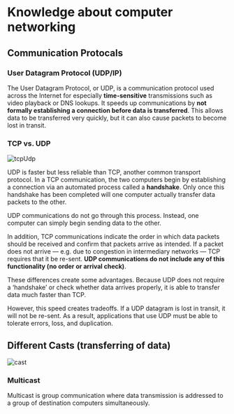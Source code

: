 # Knowledge about computer networking

## Communication Protocals
### User Datagram Protocol (UDP/IP)
The User Datagram Protocol, or UDP, is a communication protocol used across the Internet for especially **time-sensitive** transmissions such as video playback or DNS lookups. It speeds up communications by **not formally establishing a connection before data is transferred**. This allows data to be transferred very quickly, but it can also cause packets to become lost in transit.

### TCP vs. UDP
![tcpUdp](https://github.com/XinyuKang/techInterviewPrep/assets/46883505/df37487a-b934-4dd9-9853-c7b577953f77)

UDP is faster but less reliable than TCP, another common transport protocol. In a TCP communication, the two computers begin by establishing a connection via an automated process called a **handshake**. Only once this handshake has been completed will one computer actually transfer data packets to the other.

UDP communications do not go through this process. Instead, one computer can simply begin sending data to the other.

In addition, TCP communications indicate the order in which data packets should be received and confirm that packets arrive as intended. If a packet does not arrive — e.g. due to congestion in intermediary networks — TCP requires that it be re-sent. **UDP communications do not include any of this functionality (no order or arrival check)**.

These differences create some advantages. Because UDP does not require a ‘handshake’ or check whether data arrives properly, it is able to transfer data much faster than TCP.

However, this speed creates tradeoffs. If a UDP datagram is lost in transit, it will not be re-sent. As a result, applications that use UDP must be able to tolerate errors, loss, and duplication.

## Different Casts (transferring of data)
![cast](https://github.com/XinyuKang/techInterviewPrep/assets/46883505/f4dbdefd-4167-447b-b7d9-951132878804)

### Multicast
Multicast is group communication where data transmission is addressed to a group of destination computers simultaneously.
